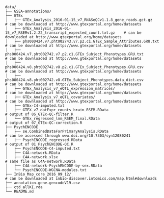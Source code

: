     data/
    ├── GSEA-annotations/
    ├── GTEx
    │   ├── GTEx_Analysis_2016-01-15_v7_RNASeQCv1.1.8_gene_reads.gct.gz                 # can be downloaded at http://www.gtexportal.org/home/datasets
    │   ├── GTEx_Analysis_2016-01-15_v7_RSEMv1.2.22_transcript_expected_count.txt.gz    # can be downloaded at http://www.gtexportal.org/home/datasets
    │   ├── phs000424.v7.pht002743.v7.p2.c1.GTEx_Sample_Attributes.GRU.txt              # can be downloaded at http://www.gtexportal.org/home/datasets
    │   ├── phs000424.v7.pht002742.v7.p2.c1.GTEx_Subject_Phenotypes.GRU.txt             # can be downloaded at http://www.gtexportal.org/home/datasets
    │   ├── phs000424.v8.pht002742.v8.p2.c1.GTEx_Subject_Phenotypes.GRU.csv             # can be downloaded at http://www.gtexportal.org/home/datasets
    │   ├── phs000424.v8.pht002742.v8.GTEx_Subject_Phenotypes.data_dict.csv             # can be downloaded at http://www.gtexportal.org/home/datasets
    │   ├── GTEx_Analysis_v7_eQTL_expression_matrices/                                  # can be downloaded at http://www.gtexportal.org/home/datasets
    │   ├── GTEx_Analysis_v7_eQTL_covariates/                                           # can be downloaded at http://www.gtexportal.org/home/datasets
    │   ├── GTEx-C4-imputed.txt
    │   ├── GTEX_v7_datExpr_counts_brain_RSEM.RData                                     # output of 06_GTEx-QC-filter.R
    │   └── GTEx_regressed_lmm_RSEM_final.RData                                         # output of 07_GTEx-QC-correction.R
    ├── PsychENCODE
    │   ├── se.CombinedDataForPrimaryAnalysis.RData                                     # can be accessed through www.doi.org/10.7303/syn12080241
    │   ├── PsychENCODE_regressed.RData                                                 # output of 01_PsychENCODE-QC.R
    │   ├── PsychENCODE-C4-imputed.txt
    │   ├── C4A-network.RData
    │   ├── C4A-network.xlsx                                                            # same file as C4A-network.RData
    │   ├── C4A-network-PsychENCODE-by-sex.RData
    │   └── PsychENCODE-WGCNA-modules.txt
    ├── InBio_Map_core_2016_09_12/                                                      # can be downloaded at inbio-discover.intomics.com/map.html#downloads
    ├── annotation.gene.gencodeV19.csv
    ├── ctd_allKI.rda
    └── README.md
